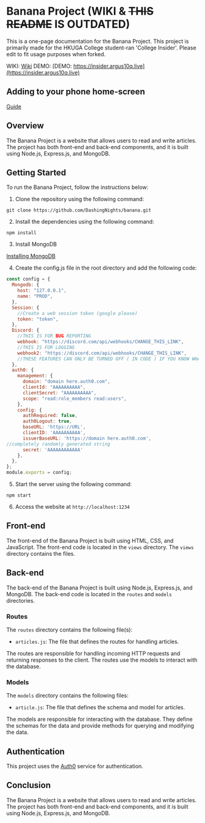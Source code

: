 # Banana Project (WIKI & ~~THIS README~~ IS OUTDATED)

This is a one-page documentation for the Banana Project. This project is primarily made for the HKUGA College student-ran 'College Insider'. Please edit to fit usage purposes when forked.

WIKI:
[Wiki](https://github.com/DashingNights/banana/wiki)
DEMO:
[DEMO: https://insider.argus10q.live](https://insider.argus10q.live)

## Adding to your phone home-screen

[Guide](https://www.macrumors.com/how-to/add-a-web-link-to-home-screen-iphone-ipad/)

## Overview

The Banana Project is a website that allows users to read and write articles. The project has both front-end and back-end components, and it is built using Node.js, Express.js, and MongoDB.

## Getting Started

To run the Banana Project, follow the instructions below:

1. Clone the repository using the following command:

`git clone https://github.com/DashingNights/banana.git`

2. Install the dependencies using the following command:

`npm install`

3. Install MongoDB

[Installing MongoDB](https://www.mongodb.com/docs/manual/administration/install-community/)

4. Create the config.js file in the root directory and add the following code:

```javascript
const config = {
  Mongodb: {
    host: "127.0.0.1",
    name: "PROD",
  },
  Session: {
    //Create a web session token (google please)
    token: "token",
  },
  Discord: {
    //THIS IS FOR BUG REPORTING
    webhook: "https://discord.com/api/webhooks/CHANGE_THIS_LINK",
    //THIS IS FOR LOGGING
    webhook2: "https://discord.com/api/webhooks/CHANGE_THIS_LINK",
    //THESE FEATURES CAN ONLY BE TURNED OFF ( IN CODE ) IF YOU KNOW WHAT YOU ARE DOING, PLEASE DO NOT TURN THEM OFF IF YOU DO NOT KNOW WHAT YOU ARE DOING, HAVING A LOGGING SYSTEM IS VERY IMPORTANT FOR DEBUGGING
  },
  auth0: {
    management: {
      domain: "domain here.auth0.com",
      clientId: "AAAAAAAAAA",
      clientSecret: "AAAAAAAAAA",
      scope: "read:role_members read:users",
    },
    config: {
      authRequired: false,
      auth0Logout: true,
      baseURL: 'https://URL',
      clientID: 'AAAAAAAAAA',
      issuerBaseURL: 'https://domain here.auth0.com',
//completely randomly generated string
      secret: 'AAAAAAAAAAAA'
    },
  },
};
module.exports = config;
```

5. Start the server using the following command:

`npm start`

6. Access the website at `http://localhost:1234`

## Front-end

The front-end of the Banana Project is built using HTML, CSS, and JavaScript. The front-end code is located in the `views` directory. The `views` directory contains the files.

## Back-end

The back-end of the Banana Project is built using Node.js, Express.js, and MongoDB. The back-end code is located in the `routes` and `models` directories.

### Routes

The `routes` directory contains the following file(s):

- `articles.js`: The file that defines the routes for handling articles.

The routes are responsible for handling incoming HTTP requests and returning responses to the client. The routes use the models to interact with the database.

### Models

The `models` directory contains the following files:

- `article.js`: The file that defines the schema and model for articles.

The models are responsible for interacting with the database. They define the schemas for the data and provide methods for querying and modifying the data.

## Authentication

This project uses the [Auth0](https://auth0.com/) service for authentication. 
## Conclusion

The Banana Project is a website that allows users to read and write articles. The project has both front-end and back-end components, and it is built using Node.js, Express.js, and MongoDB. 

